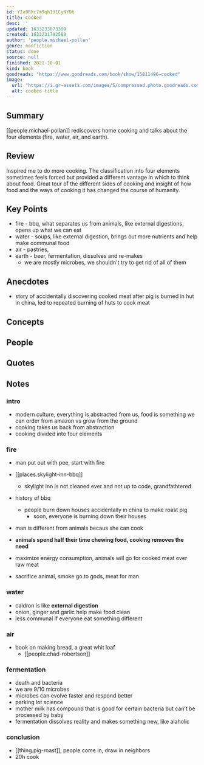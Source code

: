 ```yaml
---
id: YIa9Rkc7m9qh131CyNYDk
title: Cooked
desc: ''
updated: 1633233073309
created: 1633231792589
author: 'people.michael-pollan'
genre: nonfiction
status: done
source: null
finished: 2021-10-01
kind: book
goodreads: "https://www.goodreads.com/book/show/15811496-cooked"
image: 
  url: "https://i.gr-assets.com/images/S/compressed.photo.goodreads.com/books/1601146168l/15811496._SY475_.jpg"
  alt: cooked title
---
```


## Summary

[[people.michael-pollan]] rediscovers home cooking and talks about the four elements (fire, water, air, and earth).

## Review

Inspired me to do more cooking. The classification into four elements sometimes feels forced but provided a different vantage in which to think about food. Great tour of the different sides of cooking and insight of how food and the ways of cooking it has changed the course of humanity. 

## Key Points
- fire - bbq, what separates us from animals, like external digestions, opens up what we can eat
- water - soups, like external digestion, brings out more nutrients and help make communal food
- air - pastries, 
- earth - beer, fermentation, dissolves and re-makes
    - we are mostly microbes, we shouldn't try to get rid of all of them

## Anecdotes
- story of accidentally discovering cooked meat after pig is burned in hut in china, led to repeated burning of huts to cook meat

## Concepts

## People

## Quotes

## Notes

### intro
- modern culture, everything is abstracted from us, food is something we can order from amazon vs grow from the ground
- cooking takes us back from abstraction 
- cooking divided into four elements

### fire
- man put out with pee, start with fire
- [[places.skylight-inn-bbq]]
    - skylight inn is not cleaned ever and not up to code, grandfathtered 

- history of bbq
    - people burn down houses accidentally in china to make roast pig
        - soon, everyone is burning down their houses
- man is different from animals becaus she can cook
- **animals spend half their time chewing food, cooking removes the need**
- maximize energy consumption, animals will go for cooked meat over raw meat
- sacrifice animal, smoke go to gods, meat for man


### water
- caldron is like **external digestion** 
- onion, ginger and garlic help make food clean
- less communal if everyone eat something different 

### air
- book on making bread, a great whit loaf
    - [[people.chad-robertson]]

### fermentation
- death and bacteria
- we are 9/10 microbes
- microbes can evolve faster and respond better
- parking lot science
- mother milk has compound that is good for certain bacteria but can’t be processed by baby
- fermentation dissolves reality and makes something new, like alaholic

### conclusion
- [[thing.pig-roast]], people come in, draw in neighbors
- 20h cook
